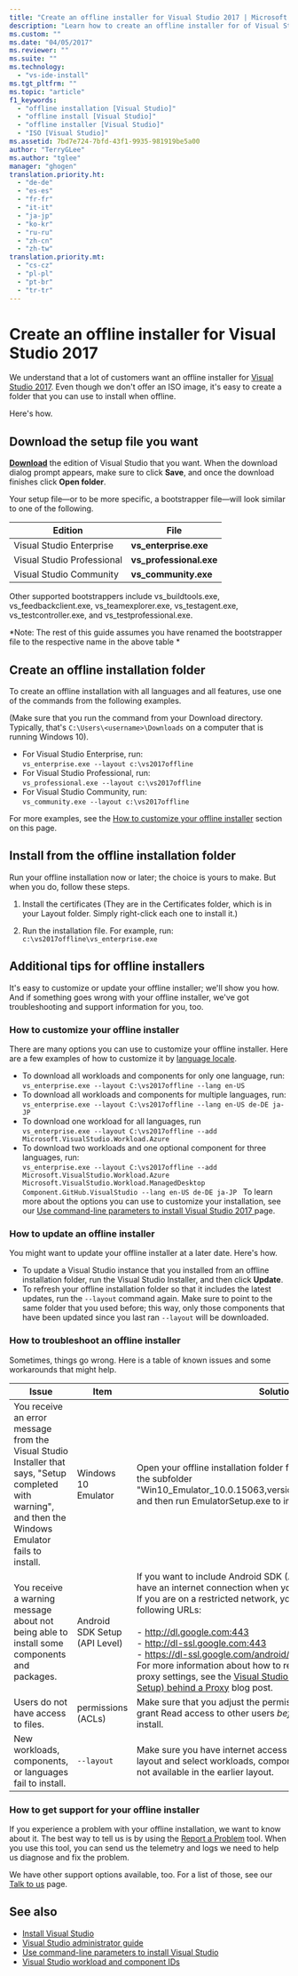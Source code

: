 ```yaml
---
title: "Create an offline installer for Visual Studio 2017 | Microsoft Docs"
description: "Learn how to create an offline installer for of Visual Studio."
ms.custom: ""
ms.date: "04/05/2017"
ms.reviewer: ""
ms.suite: ""
ms.technology:
  - "vs-ide-install"
ms.tgt_pltfrm: ""
ms.topic: "article"
f1_keywords:
  - "offline installation [Visual Studio]"
  - "offline install [Visual Studio]"
  - "offline installer [Visual Studio]"
  - "ISO [Visual Studio]"
ms.assetid: 7bd7e724-7bfd-43f1-9935-981919be5a00
author: "TerryGLee"
ms.author: "tglee"
manager: "ghogen"
translation.priority.ht:
  - "de-de"
  - "es-es"
  - "fr-fr"
  - "it-it"
  - "ja-jp"
  - "ko-kr"
  - "ru-ru"
  - "zh-cn"
  - "zh-tw"
translation.priority.mt:
  - "cs-cz"
  - "pl-pl"
  - "pt-br"
  - "tr-tr"
---
```

# Create an offline installer for Visual Studio 2017
We understand that a lot of customers want an offline installer for [Visual Studio 2017](https://go.microsoft.com/fwlink/?linkid=844067). Even though we don't offer an ISO image, it's easy to create a folder that you can use to install when offline.

Here's how.

## Download the setup file you want
**[Download](https://www.visualstudio.com/downloads?utm_source=mscom&utm_campaign=msdocs)** the edition of Visual Studio that you want. When the download dialog prompt appears, make sure to click **Save**, and once the download finishes click **Open folder**.

Your setup file&mdash;or to be more specific, a bootstrapper file&mdash;will look similar to one of the following.

|Edition | File|  
|-------------|-----------------------|  
|Visual Studio Enterprise |**vs_enterprise.exe**|  
|Visual Studio Professional |**vs_professional.exe**|  
|Visual Studio Community |**vs_community.exe**|

Other supported bootstrappers include vs_buildtools.exe, vs_feedbackclient.exe, vs_teamexplorer.exe, vs_testagent.exe, vs_testcontroller.exe, and vs_testprofessional.exe.

*Note: The rest of this guide assumes you have renamed the bootstrapper file to the respective name in the above table *

## Create an offline installation folder
To create an offline installation with all languages and all features, use one of the commands from the following examples.

(Make sure that you run the command from your Download directory. Typically, that's `C:\Users\<username>\Downloads` on a computer that is running Windows 10).

- For Visual Studio Enterprise, run: <br>  ```vs_enterprise.exe --layout c:\vs2017offline```
- For Visual Studio Professional, run: <br> ```vs_professional.exe --layout c:\vs2017offline```
- For Visual Studio Community, run: <br> ```vs_community.exe --layout c:\vs2017offline```

For more examples, see the [How to customize your offline installer](#how-to-customize-your-offline-installer) section on this page.

## Install from the offline installation folder
Run your offline installation now or later; the choice is yours to make. But when you do, follow these steps.

  1. Install the certificates (They are in the Certificates folder, which is in your Layout folder. Simply right-click each one to install it.)

  2. Run the installation file. For example, run: <br> ```c:\vs2017offline\vs_enterprise.exe```

## Additional tips for offline installers
It's easy to customize or update your offline installer; we'll show you how. And if something goes wrong with your offline installer, we've got troubleshooting and support information for you, too.

### How to customize your offline installer
There are many options you can use to customize your offline installer. Here are a few examples of how to customize it by [language locale](use-command-line-parameters-to-install-visual-studio.md#list-of-language-locales).

 - To download all workloads and components for only one language, run: <br>```vs_enterprise.exe --layout C:\vs2017offline --lang en-US```
 - To download all workloads and components for multiple languages, run: <br>```vs_enterprise.exe --layout C:\vs2017offline --lang en-US de-DE ja-JP```
 - To download one workload for all languages, run <br> ```vs_enterprise.exe --layout C:\vs2017offline --add Microsoft.VisualStudio.Workload.Azure ```
 - To download two workloads and one optional component for three languages, run: <br>```vs_enterprise.exe --layout C:\vs2017offline --add Microsoft.VisualStudio.Workload.Azure Microsoft.VisualStudio.Workload.ManagedDesktop Component.GitHub.VisualStudio --lang en-US de-DE ja-JP ```
To learn more about the options you can use to customize your installation, see our [Use command-line parameters to install Visual Studio 2017 ](use-command-line-parameters-to-install-visual-studio.md) page.


### How to update an offline installer
You might want to update your offline installer at a later date. Here's how.
* To update a Visual Studio instance that you installed from an offline installation folder, run the Visual Studio Installer, and then click **Update**.
* To refresh your offline installation folder so that it includes the latest updates, run the ```--layout``` command again. Make sure to point to the same folder that you used before; this way, only those components that have been updated since you last ran ```--layout``` will be downloaded.


### How to troubleshoot an offline installer
Sometimes, things go wrong. Here is a table of known issues and some workarounds that might help.

| Issue       | Item                   | Solution |
| ----------- | ---------------------- | -------- |
| You receive an error message from the Visual Studio Installer that says, "Setup completed with warning", and then the Windows Emulator fails to install. | Windows 10 Emulator | Open your offline installation folder for Visual Studio, navigate to the subfolder "Win10_Emulator_10.0.15063,version=10.0.15063.12,chip=x64", and then run EmulatorSetup.exe to install the Windows Emulator. |
| You receive a warning message about not being able to install some components and packages.  | Android SDK Setup (API Level) | If you want to include Android SDK (API Level) packages, you must have an internet connection when you create your offline installer. If you are on a restricted network, you must allow access to the following URLs: <br><br> - http://dl.google.com:443 <br> - http://dl-ssl.google.com:443 <br>  - https://dl-ssl.google.com/android/repository/*<br><br>For more information about how to resolve possible issues with proxy settings, see the [Visual Studio install failures (Android SDK Setup) behind a Proxy](https://blogs.msdn.microsoft.com/peterhauge/2016/09/22/visual-studio-2015-install-failures-android-sdk-setup-behind-a-proxy/) blog post.  |  
| Users do not have access to files. | permissions (ACLs) | Make sure that you adjust the permissions (ACLs) so that they grant Read access to other users  *before* you share the offline install. |
| New workloads, components, or languages fail to install.  | `--layout`  | Make sure you have internet access if you install from a partial layout and select workloads, components, or languages that are not available in the earlier layout. |

### How to get support for your offline installer
If you experience a problem with your offline installation, we want to know about it. The best way to tell us is by using the [Report a Problem](../ide/how-to-report-a-problem-with-visual-studio-2017.md) tool. When you use this tool, you can send us the telemetry and logs we need to help us diagnose and fix the problem.

We have other support options available, too. For a list of those, see our [Talk to us](../ide/how-to-report-a-problem-with-visual-studio-2017.md) page.


## See also
* [Install Visual Studio](install-visual-studio.md)
* [Visual Studio administrator guide](visual-studio-administrator-guide.md)
* [Use command-line parameters to install Visual Studio](use-command-line-parameters-to-install-visual-studio.md)
* [Visual Studio workload and component IDs](workload-and-component-ids.md)
